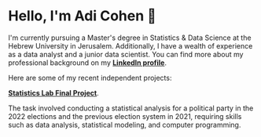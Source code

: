 # Hello, I'm Adi Cohen 👋

I'm currently pursuing a Master's degree in Statistics & Data Science at the Hebrew University in Jerusalem. Additionally, I have a wealth of experience as a data analyst and a junior data scientist. You can find more about my professional background on my **[LinkedIn profile](https://www.linkedin.com/in/adi-cohen-5302297b/)**.

Here are some of my recent independent projects:

**[Statistics Lab Final Project](https://github.com/adicohen18/StatisticsLabFinalProject)**.

The task involved conducting a statistical analysis for a political party in the 2022 elections and the previous election system in 2021, requiring skills such as data analysis, statistical modeling, and computer programming.
